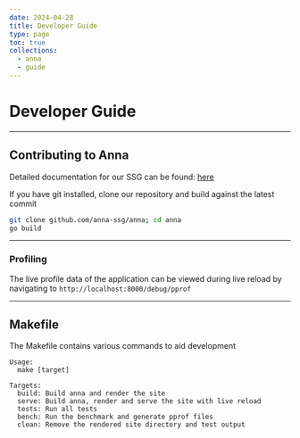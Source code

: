 ```yaml
---
date: 2024-04-28
title: Developer Guide
type: page
toc: true
collections:
  - anna
  - guide
---
```


# Developer Guide

---

## Contributing to Anna

Detailed documentation for our SSG can be found: [here](https://anna-docs.netlify.app/)

If you have git installed, clone our repository and build against the latest commit

```sh
git clone github.com/anna-ssg/anna; cd anna
go build
```

---

### Profiling

The live profile data of the application can be viewed during live reload by navigating to `http://localhost:8000/debug/pprof`

---

## Makefile

The Makefile contains various commands to aid development

```text
Usage:
  make [target]

Targets:
  build: Build anna and render the site
  serve: Build anna, render and serve the site with live reload
  tests: Run all tests
  bench: Run the benchmark and generate pprof files
  clean: Remove the rendered site directory and test output
```
